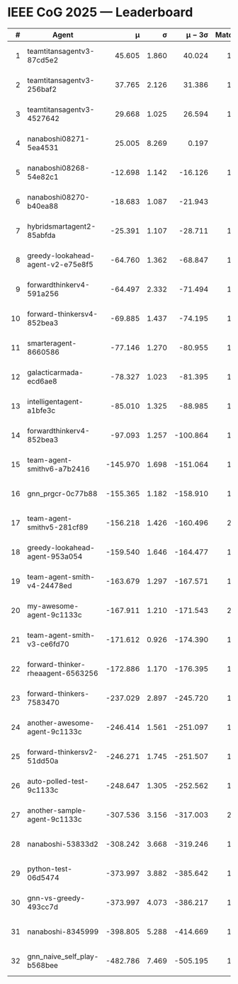 # IEEE CoG 2025 — Leaderboard

| # | Agent | μ | σ | μ − 3σ | Matches | Updated |
|---:|---|---:|---:|---:|---:|---|
| 1 | teamtitansagentv3-87cd5e2 | 45.605 | 1.860 | 40.024 | 1780 | 2025-08-27 09:35 |
| 2 | teamtitansagentv3-256baf2 | 37.765 | 2.126 | 31.386 | 1760 | 2025-08-27 09:35 |
| 3 | teamtitansagentv3-4527642 | 29.668 | 1.025 | 26.594 | 1740 | 2025-08-27 09:35 |
| 4 | nanaboshi08271-5ea4531 | 25.005 | 8.269 | 0.197 | 200 | 2025-08-27 09:35 |
| 5 | nanaboshi08268-54e82c1 | -12.698 | 1.142 | -16.126 | 1440 | 2025-08-27 09:35 |
| 6 | nanaboshi08270-b40ea88 | -18.683 | 1.087 | -21.943 | 540 | 2025-08-27 09:35 |
| 7 | hybridsmartagent2-85abfda | -25.391 | 1.107 | -28.711 | 1425 | 2025-08-27 09:35 |
| 8 | greedy-lookahead-agent-v2-e75e8f5 | -64.760 | 1.362 | -68.847 | 1658 | 2025-08-27 09:35 |
| 9 | forwardthinkerv4-591a256 | -64.497 | 2.332 | -71.494 | 1500 | 2025-08-27 09:35 |
| 10 | forward-thinkersv4-852bea3 | -69.885 | 1.437 | -74.195 | 1633 | 2025-08-27 09:35 |
| 11 | smarteragent-8660586 | -77.146 | 1.270 | -80.955 | 1455 | 2025-08-27 09:35 |
| 12 | galacticarmada-ecd6ae8 | -78.327 | 1.023 | -81.395 | 1560 | 2025-08-27 09:35 |
| 13 | intelligentagent-a1bfe3c | -85.010 | 1.325 | -88.985 | 1561 | 2025-08-27 09:35 |
| 14 | forwardthinkerv4-852bea3 | -97.093 | 1.257 | -100.864 | 1376 | 2025-08-27 09:35 |
| 15 | team-agent-smithv6-a7b2416 | -145.970 | 1.698 | -151.064 | 1980 | 2025-08-27 09:35 |
| 16 | gnn_prgcr-0c77b88 | -155.365 | 1.182 | -158.910 | 1440 | 2025-08-27 09:35 |
| 17 | team-agent-smithv5-281cf89 | -156.218 | 1.426 | -160.496 | 2060 | 2025-08-27 09:35 |
| 18 | greedy-lookahead-agent-953a054 | -159.540 | 1.646 | -164.477 | 1718 | 2025-08-27 09:35 |
| 19 | team-agent-smith-v4-24478ed | -163.679 | 1.297 | -167.571 | 1740 | 2025-08-27 09:35 |
| 20 | my-awesome-agent-9c1133c | -167.911 | 1.210 | -171.543 | 2340 | 2025-08-27 09:35 |
| 21 | team-agent-smith-v3-ce6fd70 | -171.612 | 0.926 | -174.390 | 1800 | 2025-08-27 09:35 |
| 22 | forward-thinker-rheaagent-6563256 | -172.886 | 1.170 | -176.395 | 1868 | 2025-08-27 09:35 |
| 23 | forward-thinkers-7583470 | -237.029 | 2.897 | -245.720 | 1840 | 2025-08-27 09:35 |
| 24 | another-awesome-agent-9c1133c | -246.414 | 1.561 | -251.097 | 1920 | 2025-08-27 09:35 |
| 25 | forward-thinkersv2-51dd50a | -246.271 | 1.745 | -251.507 | 1968 | 2025-08-27 09:35 |
| 26 | auto-polled-test-9c1133c | -248.647 | 1.305 | -252.562 | 1520 | 2025-08-27 09:35 |
| 27 | another-sample-agent-9c1133c | -307.536 | 3.156 | -317.003 | 2020 | 2025-08-27 09:35 |
| 28 | nanaboshi-53833d2 | -308.242 | 3.668 | -319.246 | 1600 | 2025-08-27 09:35 |
| 29 | python-test-06d5474 | -373.997 | 3.882 | -385.642 | 1680 | 2025-08-27 09:35 |
| 30 | gnn-vs-greedy-493cc7d | -373.997 | 4.073 | -386.217 | 1620 | 2025-08-27 09:35 |
| 31 | nanaboshi-8345999 | -398.805 | 5.288 | -414.669 | 1660 | 2025-08-27 09:35 |
| 32 | gnn_naive_self_play-b568bee | -482.786 | 7.469 | -505.195 | 1280 | 2025-08-27 09:35 |
